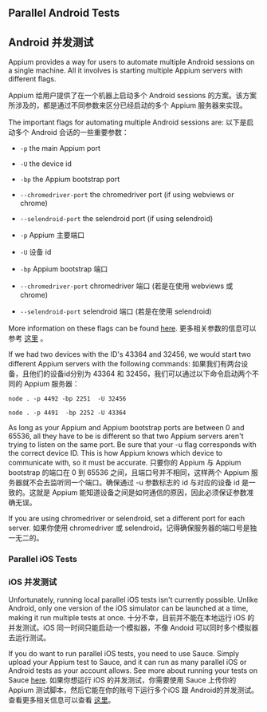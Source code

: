 ## Parallel Android Tests
## Android 并发测试

Appium provides a way for users to automate multiple Android sessions on a single machine. All it involves is starting multiple Appium servers with different flags.

Appium 给用户提供了在一个机器上启动多个 Android sessions 的方案。该方案所涉及的，都是通过不同参数来区分已经启动的多个 Appium 服务器来实现。


The important flags for automating multiple Android sessions are:
以下是启动多个 Android 会话的一些重要参数：

- `-p` the main Appium port
- `-U` the device id
- `-bp` the Appium bootstrap port
- `--chromedriver-port` the chromedriver port (if using webviews or chrome)
- `--selendroid-port` the selendroid port (if using selendroid)

- `-p` Appium 主要端口
- `-U` 设备 id
- `-bp` Appium bootstrap 端口
- `--chromedriver-port` chromedriver 端口 (若是在使用 webviews 或 chrome)
- `--selendroid-port` selendroid 端口 (若是在使用 selendroid)

More information on these flags can be found [here](../writing-running-appium/caps.md).
更多相关参数的信息可以参考 [这里](../writing-running-appium/caps.md) 。

If we had two devices with the ID's 43364 and 32456, we would start two different Appium servers with the following commands:
如果我们有两台设备，且他们的设备id分别为 43364 和 32456，我们可以通过以下命令启动两个不同的 Appium 服务器：

`node . -p 4492 -bp 2251  -U 32456`

`node . -p 4491  -bp 2252 -U 43364`

As long as your Appium and Appium bootstrap ports are between 0 and 65536, all they have to be is different so that two Appium servers aren't trying to listen on the same port. Be sure that your -u flag corresponds with the correct device ID. This is how Appium knows which device to communicate with, so it must be accurate.
只要你的 Appium 与 Appium bootstrap 的端口在 0 到 65536 之间，且端口号并不相同，这样两个 Appium 服务器就不会去监听同一个端口。确保通过 -u 参数标志的 id 与对应的设备 id 是一致的。这就是 Appium 能知道设备之间是如何通信的原因，因此必须保证参数准确无误。


If you are using chromedriver or selendroid, set a different port for each server.
如果你使用 chromedriver 或 selendroid，记得确保服务器的端口号是独一无二的。

### Parallel iOS Tests
### iOS 并发测试

Unfortunately, running local parallel iOS tests isn't currently possible. Unlike Android, only one version of the iOS simulator can be launched at a time, making it run multiple tests at once.
十分不幸，目前并不能在本地运行 iOS 的并发测试。iOS 同一时间只能启动一个模拟器，不像 Andoid 可以同时多个模拟器去运行测试。

If you do want to run parallel iOS tests, you need to use Sauce. Simply upload your Appium test to Sauce, and it can run as many parallel iOS or Android tests as your account allows. See more about running your tests on Sauce [here](https://docs.saucelabs.com/tutorials/appium/).
如果你想运行 iOS 的并发测试，你需要使用 Sauce 上传你的 Appium 测试脚本，然后它能在你的账号下运行多个iOS 跟 Android的并发测试。查看更多相关信息可以查看 [这里](https://docs.saucelabs.com/tutorials/appium/)。
